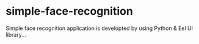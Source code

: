 # simple-face-recognition

Simple face recognition application is developted by using Python & Eel UI library...
